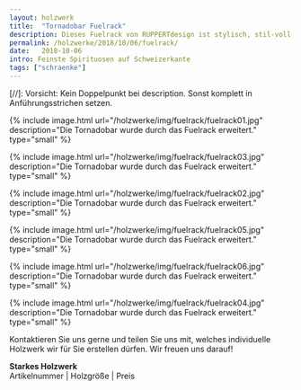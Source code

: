 ```yaml
---
layout: holzwerk
title:  "Tornadobar Fuelrack"
description: Dieses Fuelrack von RUPPERTdesign ist stylisch, stil-voll, zeitlos und edel und ein echter Blickfang.  
permalink: /holzwerke/2018/10/06/fuelrack/
date:   2018-10-06
intro: Feinste Spirituosen auf Schweizerkante
tags: ["schraenke"]
---
```





[//]: Vorsicht: Kein Doppelpunkt bei description. Sonst komplett in Anführungsstrichen setzen.


{% include image.html url="/holzwerke/img/fuelrack/fuelrack01.jpg" description="Die Tornadobar wurde durch das Fuelrack erweitert." type="small" %}


{% include image.html url="/holzwerke/img/fuelrack/fuelrack03.jpg" description="Die Tornadobar wurde durch das Fuelrack erweitert." type="small" %}

{% include image.html url="/holzwerke/img/fuelrack/fuelrack02.jpg" description="Die Tornadobar wurde durch das Fuelrack erweitert." type="small" %}


{% include image.html url="/holzwerke/img/fuelrack/fuelrack05.jpg" description="Die Tornadobar wurde durch das Fuelrack erweitert." type="small" %}

{% include image.html url="/holzwerke/img/fuelrack/fuelrack06.jpg" description="Die Tornadobar wurde durch das Fuelrack erweitert." type="small" %}

{% include image.html url="/holzwerke/img/fuelrack/fuelrack04.jpg" description="Die Tornadobar wurde durch das Fuelrack erweitert." type="small" %}



Kontaktieren Sie uns gerne und teilen Sie uns mit, welches individuelle Holzwerk wir für Sie erstellen dürfen. 
Wir freuen uns darauf! 


**Starkes Holzwerk**   
Artikelnummer \|  Holzgröße \| Preis


